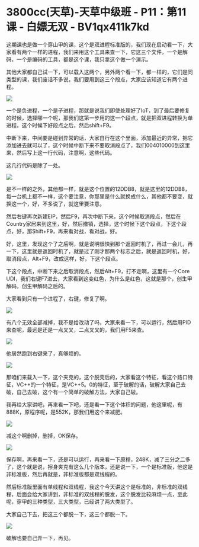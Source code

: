 # 3800cc(天草)-天草中级班 - P11：第11课 - 白嫖无双 - BV1qx411k7kd

这期课也是做一个穿山甲的课，这个是双进程标准版的，我们现在启动看一下，大家看有两个一样的进程，我们来用这个工具来查一下，它这三个文件，一个是解码，一个是编码的工具，都是这个课，我只拿这个做一个演示。

其他大家都自己试一下，可以载入这两个，另外两个看一下，都一样的，它们是同类型的课，我们废话不多说，我们要用到这三个段点，大家应该知道它有两个进程。



![](img/5a9c3d0ff3302de2881961dc27a02b1a_1.png)

一个是负进程，一个是子进程，那就是说我们即使处理好了IoT，到了最后要修复的时候，选择哪一个呢，那我们这第一步用的这一个段点，就是把双进程转换为单进程，这个时候下好段点之后，然后shift+F9。

中断下来，中间要是碰到异常的话，大家自行在这个里面，添加最近的异常，把它添加进去就可以了，这个时候中断下来不要取消段点了，我们004010000到这里来，然后写上这一行代码，注意啊，这些代码。

这几行代码是除了一处。

![](img/5a9c3d0ff3302de2881961dc27a02b1a_3.png)

是不一样的之外，其他都一样，就是这个位置的12DDB8，就是这里的12DDB8，每一台机上都不一样，这个要注意，你那里是什么就换成什么，其他都不要变，就换这一个，好，不多说了，就这里要注意。

然后右键再次新建EIP，然后F9，再次中断下来，这个时候取消段点，然后在Country家居来到这里，好，然后撤销，选择，这个时候下这个段点，下这个段点，好，那Shift+F9，再来看对战，看对战，好。

好，这里，发现这个了之后啊，就是说明很快到那个返回时机了，再过一会儿，再一下，这里就是返回时机了，就是过了刚才那两个标志之后，就是返回时机，好，取消段点，Alt+F9，改成这样，好，下这个段点。

下这个段点，中断下来之后取消段点，然后Alt+F9，打不走啊，这里有一个Core UDI，我们右键F7进去，大家看到这变红色，为什么是红色，这就是那个，创生甲解码，创生甲解码之后的。

大家看到只有一个进程了，右键，修复了啊。

![](img/5a9c3d0ff3302de2881961dc27a02b1a_5.png)

有八个无效全部减掉，我不是给改动了吗，大家来看一下，可以运行，然后用PID来查呢，最远是还是一点叉叉，二点叉叉的，我们用F5来查。



![](img/5a9c3d0ff3302de2881961dc27a02b1a_7.png)

他居然跑到右键来了，真够烦的。

![](img/5a9c3d0ff3302de2881961dc27a02b1a_9.png)

那咱们来载入一下，这个夹克的，这个脱壳后的，大家看这个特征，看这个路口特征，VC++的一个特征，是VC++5。0的特征，至于破解的话，破解大家自己去破，自己去破，这个有一个简单的破解方法，大家自己破。

我再给大家讲吧，再来看一下吧，还是看一下这个体积的问题，他这里呢，有888K，原程序呢，是552K，那我们用这个来减肥。



![](img/5a9c3d0ff3302de2881961dc27a02b1a_11.png)

减这个啊删掉，删掉，OK保存。

![](img/5a9c3d0ff3302de2881961dc27a02b1a_13.png)

保存啊，再来看一下，还是可以运行，再来看一下原程，248K，减了三分之二多了，这个就是说，擦身夹克有这么几个版本，还是说一下，一个是标准版，他这是非标准版，然后再就是，非标准版都是双线程的。

然后标准版里面有单线程和双线程，我这个今天讲这个是标准的，非标准的双线程，后面会给大家讲到，非标准的双线程的脱发，这个脱发比较麻烦一点，至此呢，穿甲的三种类型，三大类型，已经讲了两大类型了。

大家自己下去，把这三个都脱一下，这三个都脱一下。

![](img/5a9c3d0ff3302de2881961dc27a02b1a_15.png)

破解也要自己弄一下，再见。